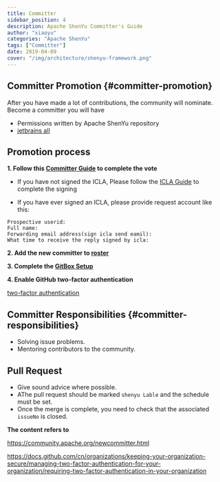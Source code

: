 ```yaml
---
title: Committer
sidebar_position: 4
description: Apache ShenYu Committer's Guide
author: "xiaoyu"
categories: "Apache ShenYu"
tags: ["Committer"]
date: 2019-04-09
cover: "/img/architecture/shenyu-framework.png"
---
```


## Committer Promotion {#committer-promotion}

After you have made a lot of contributions, the community will nominate. Become a committer you will have

* Permissions written by Apache ShenYu repository
* [jetbrains all](https://www.jetbrains.com/shop/eform/apache)

## Promotion process

**1. Follow this [Committer Guide](https://community.apache.org/newcommitter.html) to complete the vote**

* If you have not signed the ICLA, Please follow the [ICLA Guide](https://shenyu.apache.org/community/icla/) to complete the signing

* If you have ever signed an ICLA, please provide request account like this:

```
Prospective userid:  
Full name: 
Forwarding email address(sign icla send eamil):
What time to receive the reply signed by icla:
```

**2. Add the new committer to [roster](https://whimsy.apache.org/roster/ppmc/shenyu)**

**3. Complete the [GitBox Setup](https://gitbox.apache.org/setup/)**

**4. Enable GitHub two-factor authentication**

[two-factor authentication](https://docs.github.com/cn/organizations/keeping-your-organization-secure/managing-two-factor-authentication-for-your-organization/requiring-two-factor-authentication-in-your-organization)

## Committer Responsibilities {#committer-responsibilities}

* Solving issue problems.
* Mentoring contributors to the community.

## Pull Request

* Give sound advice where possible.
* AThe pull request should be marked `shenyu Lable` and the schedule must be set.
* Once the merge is complete, you need to check that the associated `issueNo` is closed.

**The content refers to**

https://community.apache.org/newcommitter.html

https://docs.github.com/cn/organizations/keeping-your-organization-secure/managing-two-factor-authentication-for-your-organization/requiring-two-factor-authentication-in-your-organization
